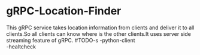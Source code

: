 # gRPC-Location-Finder
This gRPC service takes location information from clients and deliver it to all clients.So all clients can know where is the other clients.It uses server side streaming feature of gRPC.
#TODO-s
-python-client<br>
-healtcheck<br>
